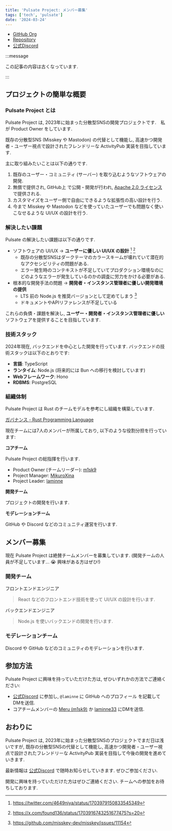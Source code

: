 ```yaml
---
title: 'Pulsate Project: メンバー募集'
tags: ['tech', 'pulsate']
date: '2024-03-24'
---
```


- [GitHub Org](https://link.pulsate.dev/github)
- [Repository](https://github.com/pulsate-dev/pulsate)
- [公式Discord](https://link.pulsate.dev/discord)

:::message

この記事の内容は古くなっています.

:::

## プロジェクトの簡単な概要

### Pulsate Project とは

Pulsate Project は, 2023年に始まった分散型SNSの開発プロジェクトです.　私が Product Owner をしています.

既存の分散型SNS (Misskey や Mastodon) の代替として機能し, 高速かつ開発者・ユーザー視点で設計されたフレンドリーな ActivityPub 実装を目指しています.

主に取り組みたいことは以下の通りです.

1. 既存のユーザー・コミュニティ (サーバー) を取り込むようなソフトウェアの開発.
2. 無償で提供され, GitHub上 で公開・開発が行われ, [Apache 2.0 ライセンス](https://www.apache.org/licenses/LICENSE-2.0) で提供される.
3. カスタマイズをユーザー側で自由にできるような拡張性の高い設計を行う.
4. 今まで Misskey や Mastodon などを使っていたユーザーでも問題なく使いこなせるような UI/UX の設計を行う.

### 解決したい課題

Pulsate の解決したい課題は以下の通りです.

- ソフトウェアの UI/UX → **ユーザーに優しい UI/UX の設計** [^1] [^2]
  - 既存の分散型SNSはダークテーマのカラースキームが壊れていて潜在的なアクセシビリティの問題がある.
  - エラー発生時のコンテキストが不足していてプロダクション環境なのにどのようなエラーが発生しているのかの調査に労力をかける必要がある.
- 根本的な開発手法の問題 → **開発者・インスタンス管理者に優しい開発環境の提供**
  - LTS 前の Node.js を推奨バージョンとして定めてしまう [^3]
  - ドキュメントやAPIリファレンスが不足している

これらの負債・課題を解決し, **ユーザー・開発者・インスタンス管理者に優しい** ソフトウェアを提供することを目指しています.

### 技術スタック

2024年現在, バックエンドを中心とした開発を行っています. バックエンドの技術スタックは以下のとおりです:

- **言語**: TypeScript
- **ランタイム**: Node.js (将来的には Bun への移行を検討しています)
- **Webフレームワーク**: Hono
- **RDBMS**: PostgreSQL

### 組織体制

Pulsate Project は Rust のチームモデルを参考にし組織を構築しています.

[ガバナンス - Rust Programming Language](https://www.rust-lang.org/governance)

現在チームには7人のメンバーが所属しており, 以下のような役割分担を行っています:

**コアチーム**

Pulsate Project の総指揮を行います.

- Product Owner (チームリーダー): [m1sk9](https://github.com/m1sk9)
- Project Manager: [MikuroXina](https://github.com/MikuroXina)
- Project Leader: [laminne](https://github.com/laminne)

**開発チーム**

プロジェクトの開発を行います.

**モデレーションチーム**

GitHub や Discord などのコミュニティ運営を行います.

## メンバー募集

現在 Pulsate Project は絶賛チームメンバーを募集しています. (開発チームの人員が不足しています... 😭 興味がある方はぜひ!)

### 開発チーム

フロントエンドエンジニア

> React などのフロントエンド技術を使って UI/UX の設計を行います.

バックエンドエンジニア

> Node.js を使いバックエンドの開発を行います.

### モデレーションチーム

Discord や GitHub などのコミュニティのモデレーションを行います.

## 参加方法

Pulsate Project に興味を持っていただけた方は, ぜひいずれかの方法でご連絡ください:

- [公式Discord](https://link.pulsate.dev/discord) に参加し, `@laminne` に GitHub へのプロフィール を記載してDMを送信.
- コアチームメンバーの [Meru (m1sk9)](https://twitter.com/m1s2r8) か [laminne33](https://twitter.com/laminne33) にDMを送信.

## おわりに

Pulsate Project は, 2023年に始まった分散型SNSのプロジェクトでまだ日は浅いですが, 既存の分散型SNSの代替として機能し, 高速かつ開発者・ユーザー視点で設計されたフレンドリーな ActivityPub 実装を目指して今後の開発を進めていきます.

最新情報は [公式Discord](https://link.pulsate.dev/discord) で随時お知らせしていきます. ぜひご参加ください.

開発に興味を持っていただけた方はぜひご連絡ください. チームへの参加をお待ちしております.

[^1]: https://twitter.com/4649niya/status/1703979150833545349
[^2]: https://x.com/found136/status/1703916743251677475?s=20
[^3]: https://github.com/misskey-dev/misskey/issues/11154
